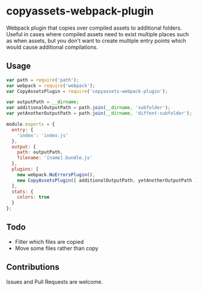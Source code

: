 # copyassets-webpack-plugin

Webpack plugin that copies over compiled assets to additional folders. Useful in cases where compiled assets need to exist multiple places such as when assets, but you don't want to create multiple entry points which would cause additional compilations.

## Usage


``` javascript
var path = require('path');
var webpack = require('webpack');
var CopyAssetsPlugin = require('copyassets-webpack-plugin');

var outputPath = __dirname;
var additionalOutputPath = path.join(__dirname, 'subfolder');
var yetAnotherOutputPath = path.join(__dirname, 'diffent-subfolder');

module.exports = {
  entry: {
    'index': 'index.js'
  },
  output: {
    path: outputPath,
    filename: '[name].bundle.js'
  },
  plugins: [
    new webpack.NoErrorsPlugin(),
    new CopyAssetsPlugin([ additionalOutputPath, yetAnotherOutputPath ])
  ],
  stats: {
    colors: true
  }
};

```

## Todo

* Filter which files are copied
* Move some files rather than copy

## Contributions

Issues and Pull Requests are welcome.
